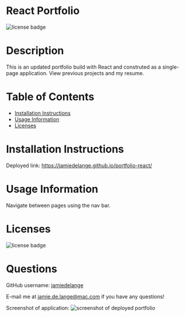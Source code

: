 # React Portfolio

  ![license badge](https://img.shields.io/badge/license-MIT-blue)

  # Description

  This is an updated portfolio build with React and construted as a single-page application. View previous projects and my resume.

  # Table of Contents
  * [Installation Instructions](#installation-instructions)
  * [Usage Information](#usage-information)
  * [Licenses](#licenses)

  # Installation Instructions
  Deployed link: https://jamiedelange.github.io/portfolio-react/

  # Usage Information
  Navigate between pages using the nav bar.

  # Licenses
  ![license badge](https://img.shields.io/badge/license-MIT-blue)

  # Questions
  GitHub username: [jamiedelange](https://github.com/jamiedelange)

  E-mail me at jamie.de.lange@mac.com if you have any questions!
  
  Screenshot of application: 
  ![screenshot of deployed portfolio](https://dev-to-uploads.s3.amazonaws.com/uploads/articles/b6c5bvpde46ad7cxvbqi.png)
